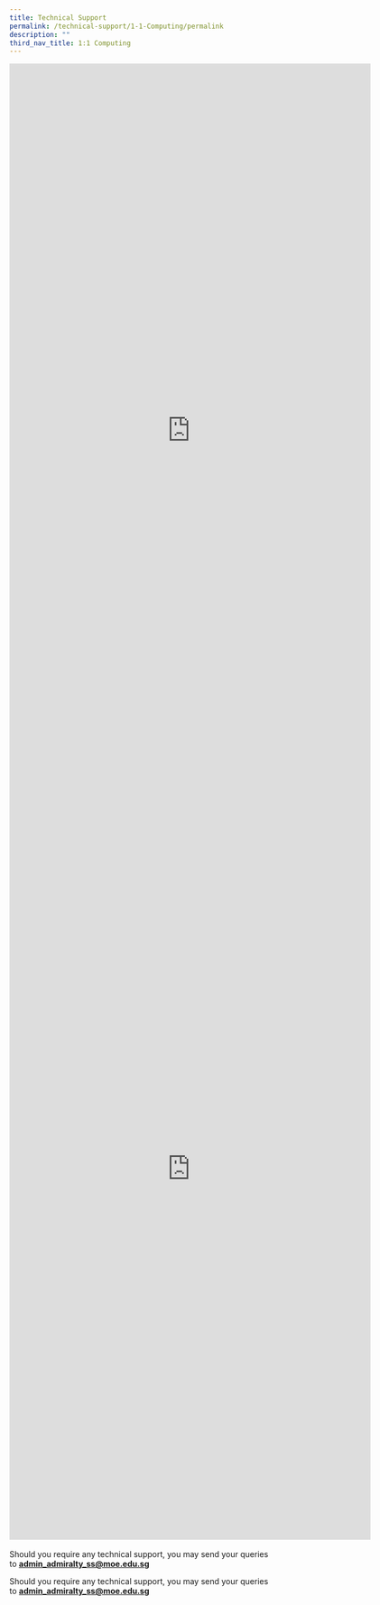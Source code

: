 ```yaml
---
title: Technical Support
permalink: /technical-support/1-1-Computing/permalink
description: ""
third_nav_title: 1:1 Computing
---
```

<div id="_ptod_75341" class="description ive_editable ive_ptod ive_content"><iframe marginwidth="0" marginheight="0" frameborder="0" height="1300" width="640" src="https://docs.google.com/forms/d/e/1FAIpQLSdyo6t3QrJcxzCjpSXsgBUfv9IbuDpAYg7CYXe7sM-H8G_OBA/viewform?embedded=true">Loading...</iframe><br>
<iframe marginwidth="0" marginheight="0" frameborder="0" height="1315" width="640" src="https://docs.google.com/forms/d/e/1FAIpQLSei5N82t7rygsb0J1CHgtAjv-oyl9VleL4TczVAo6FFkBk57w/viewform?embedded=true">Loading...</iframe><br><br>Should you require any technical support, you may send your queries to&nbsp;<b><u><font color="#0000ff"><a target="" href="mailto:admin_admiralty_ss@moe.edu.sg">admin_admiralty_ss@moe.edu.sg</a></font></u></b><br></div>

Should you require any technical support, you may send your queries to&nbsp;**[admin\_admiralty\_ss@moe.edu.sg](mailto:admin_admiralty_ss@moe.edu.sg)**